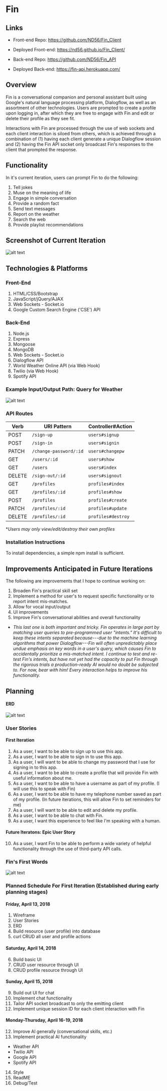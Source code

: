 # Fin

## Links

-   Front-end Repo: https://github.com/ND56/Fin_Client
-   Deployed Front-end: https://nd56.github.io/Fin_Client/

-   Back-end Repo: https://github.com/ND56/Fin_API
-   Deployed Back-end: https://fin-api.herokuapp.com/

## Overview

Fin is a conversational companion and personal assistant built using Google's natural language processing platform, Dialogflow, as well as an assortment of other technologies. Users are prompted to create a profile upon logging in, after which they are free to engage with Fin and edit or delete their profile as they see fit.

Interactions with Fin are processed through the use of web sockets and each client interaction is siloed from others, which is achieved through a combination of (1) having each client generate a unique Dialogflow session and (2) having the Fin API socket only broadcast Fin's responses to the client that prompted the response.

## Functionality

In it's current iteration, users can prompt Fin to do the following:

1. Tell jokes
2. Muse on the meaning of life
3. Engage in simple conversation
4. Provide a random fact
5. Send text messages
6. Report on the weather
7. Search the web
8. Provide playlist recommendations

## Screenshot of Current Iteration

![alt text](https://imgur.com/NWvtq76.jpg)

## Technologies & Platforms

### Front-End

1. HTML/CSS/Bootstrap
2. JavaScript/jQuery/AJAX
3. Web Sockets - Socket.io
4. Google Custom Search Engine ('CSE') API

### Back-End

1. Node.js
2. Express
3. Mongoose
4. MongoDB
5. Web Sockets - Socket.io
6. Dialogflow API
7. World Weather Online API (via Web Hook)
8. Twilio (via Web Hook)
9. Spotify API

### Example Input/Output Path: Query for Weather

![alt text](https://imgur.com/4l2cVDO.jpg)

### API Routes

| Verb   | URI Pattern            | Controller#Action       |
|--------|------------------------|-------------------------|
| POST   | `/sign-up`             | `users#signup`          |
| POST   | `/sign-in`             | `users#signin`          |
| PATCH  | `/change-password/:id` | `users#changepw`        |
| GET    | `/users/:id`           | `users#show`            |
| GET    | `/users`               | `users#index`           |
| DELETE | `/sign-out/:id`        | `users#signout`         |
| GET    | `/profiles`            | `profiles#index`        |
| GET    | `/profiles/:id`        | `profiles#show`         |
| POST   | `/profiles`            | `profiles#create`       |
| PATCH  | `/profiles/:id`        | `profiles#update`       |
| DELETE | `/profiles/:id`        | `profiles#destroy`      |

**Users may only view/edit/destroy their own profiles*

### Installation Instructions

To install dependencies, a simple npm install is sufficient.

## Improvements Anticipated in Future Iterations

The following are improvements that I hope to continue working on:

1. Broaden Fin's practical skill set
2. Implement a method for user's to request specific functionality or to report intent mis-matches.
3. Allow for vocal input/output
4. UI improvements
5. Improve Fin's conversational abilities and overall functionality

-   *This last one is both important and tricky. Fin operates in large part by matching user queries to pre-programmed user "intents." It's difficult to keep these intents separated because---due to the machine learning algorithms that power Dialogflow---Fin will often unpredictably place undue emphasis on key words in a user's query, which causes Fin to accidentally prioritize a mis-matched intent. I continue to test and re-test Fin's intents, but have not yet had the capacity to put Fin through the rigorous trials a production-ready AI would no doubt be subjected to. For now, bear with him! Every interaction helps to improve his functionality.*

## Planning

#### ERD

![alt text](https://imgur.com/eyt2Lng.jpg)

### User Stories

#### First Iteration

1. As a user, I want to be able to sign up to use this app.
2. As a user, I want to be able to sign in to use this app.
3. As a user, I will want to be able to change my password that I use for signing in to this app.
4. As a user, I want to be able to create a profile that will provide Fin with useful information about me.
5. As a user, I want to be able to have a username as part of my profile. (I will use this to speak with Fin)
6. As a user, I want to be able to have my telephone number saved as part of my profile. (In future iterations, this will allow Fin to set reminders for me)
7. As a user, I will want to be able to edit and delete my profile.
8. As a user, I want to be able to chat with Fin.
9. As a user, I want this experience to feel like I'm speaking with a human.

#### Future Iteratons: Epic User Story

10. As a user, I want Fin to be able to perform a wide variety of helpful functionality through the use of third-party API calls.

### Fin's First Words

![alt text](https://imgur.com/w8B4TaY.jpg)

### Planned Schedule For First Iteration (Established during early planning stages)

#### Friday, April 13, 2018
1. Wireframe
2. User Stories
3. ERD
4. Build resource (user profile) into database
5. curl CRUD all user and profile actions

#### Saturday, April 14, 2018
6. Build basic UI
7. CRUD user resource through UI
8. CRUD profile resource through UI

#### Sunday, April 15, 2018
9. Build out UI for chat
10. Implement chat functionality
11. Tailor API socket broadcast to only the emitting client
12. Implement unique session ID for each client interaction with Fin

#### Monday-Thursday, April 16-19, 2018
12. Improve AI generally (conversational skills, etc.)
13. Implement practical AI functionality
-   Weather API
-   Twilio API
-   Google API
-   Spotify API
14. Style
15. ReadME
16. Debug/Test
